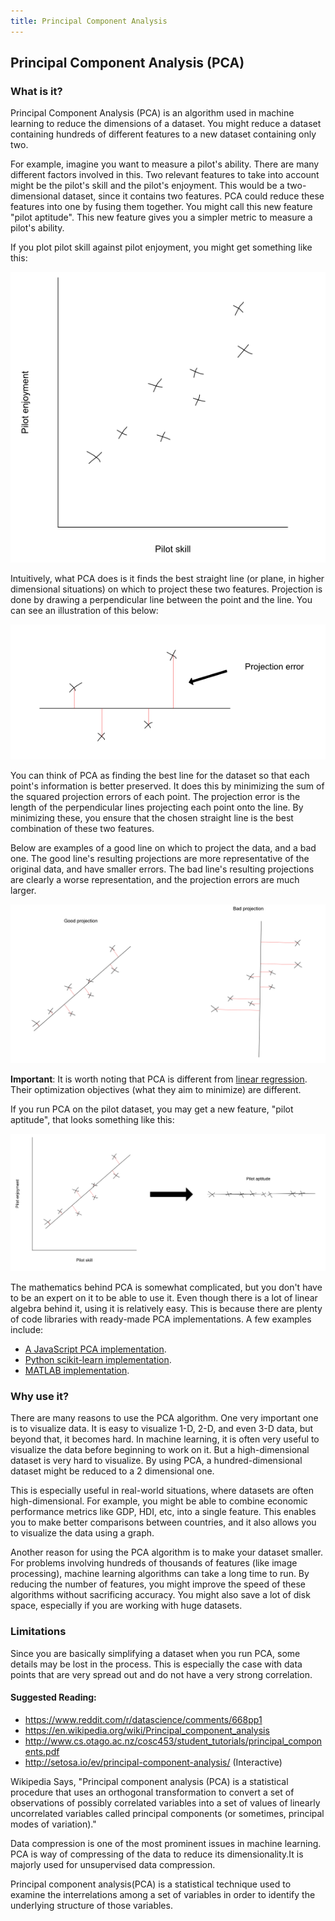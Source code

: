 ```yaml
---
title: Principal Component Analysis
---
```

## Principal Component Analysis (PCA)

### What is it?

Principal Component Analysis (PCA) is an algorithm used in machine learning to reduce the dimensions of a dataset. You might reduce a dataset containing hundreds of different features to a new dataset containing only two.

For example, imagine you want to measure a pilot's ability. There are many different factors involved in this. Two relevant features to take into account might be the pilot's skill and the pilot's enjoyment. This would be a two-dimensional dataset, since it contains two features. PCA could reduce these features into one by fusing them together. You might call this new feature "pilot aptitude". This new feature gives you a simpler metric to measure a pilot's ability.

If you plot pilot skill against pilot enjoyment, you might get something like this:

![Plotting pilot skill versus pilot enjoyment](https://github.com/DHDaniel/guides/blob/master/src/pages/machine-learning/principal-component-analysis/plot-skill-vs-enjoyment.png?raw=true)

Intuitively, what PCA does is it finds the best straight line (or plane, in higher dimensional situations) on which to project these two features. Projection is done by drawing a perpendicular line between the point and the line. You can see an illustration of this below:

![Projection onto line](https://github.com/DHDaniel/guides/blob/master/src/pages/machine-learning/principal-component-analysis/projection.png?raw=true)

You can think of PCA as finding the best line for the dataset so that each point's information is better preserved. It does this by minimizing the sum of the squared projection errors of each point. The projection error is the length of the perpendicular lines projecting each point onto the line. By minimizing these, you ensure that the chosen straight line is the best combination of these two features. 

Below are examples of a good line on which to project the data, and a bad one. The good line's resulting projections are more representative of the original data, and have smaller errors. The bad line's resulting projections are clearly a worse representation, and the projection errors are much larger.

![Good versus bad projection of points](https://github.com/DHDaniel/guides/blob/master/src/pages/machine-learning/principal-component-analysis/good-vs-bad-projection.png?raw=true)

**Important**: It is worth noting that PCA is different from [linear regression](https://en.wikipedia.org/wiki/Linear_regression). Their optimization objectives (what they aim to minimize) are different.

If you run PCA on the pilot dataset, you may get a new feature, "pilot aptitude", that looks something like this:

![Transforming the pilot dataset using PCA](https://github.com/DHDaniel/guides/blob/master/src/pages/machine-learning/principal-component-analysis/PCA-on-dataset.png?raw=true)

The mathematics behind PCA is somewhat complicated, but you don't have to be an expert on it to be able to use it. Even though there is a lot of linear algebra behind it, using it is relatively easy. This is because there are plenty of code libraries with ready-made PCA implementations. A few examples include:
- [A JavaScript PCA implementation](https://github.com/mljs/pca).
- [Python scikit-learn implementation](http://scikit-learn.org/stable/modules/generated/sklearn.decomposition.PCA.html).
- [MATLAB implementation](https://www.mathworks.com/help/stats/pca.html).


### Why use it?

There are many reasons to use the PCA algorithm. One very important one is to visualize data. It is easy to visualize 1-D, 2-D, and even 3-D data, but beyond that, it becomes hard. In machine learning, it is often very useful to visualize the data before beginning to work on it. But a high-dimensional dataset is very hard to visualize. By using PCA, a hundred-dimensional dataset might be reduced to a 2 dimensional one.

This is especially useful in real-world situations, where datasets are often high-dimensional. For example, you might be able to combine economic performance metrics like GDP, HDI, etc, into a single feature. This enables you to make better comparisons between countries, and it also allows you to visualize the data using a graph.

Another reason for using the PCA algorithm is to make your dataset smaller. For problems involving hundreds of thousands of features (like image processing), machine learning algorithms can take a long time to run. By reducing the number of features, you might improve the speed of these algorithms without sacrificing accuracy. You might also save a lot of disk space, especially if you are working with huge datasets.

### Limitations

Since you are basically simplifying a dataset when you run PCA, some details may be lost in the process. This is especially the case with data points that are very spread out and do not have a very strong correlation.


#### Suggested Reading:
<!-- Please add any articles you think might be helpful to read before writing the article -->

- https://www.reddit.com/r/datascience/comments/668pp1
- https://en.wikipedia.org/wiki/Principal_component_analysis
- http://www.cs.otago.ac.nz/cosc453/student_tutorials/principal_components.pdf
- http://setosa.io/ev/principal-component-analysis/ (Interactive)

Wikipedia Says, "Principal component analysis (PCA) is a statistical procedure that uses an orthogonal transformation to convert a set of observations of possibly correlated variables into a set of values of linearly uncorrelated variables called principal components (or sometimes, principal modes of variation)."

Data compression is one of the most prominent issues in machine learning. PCA is way of compressing of the data to reduce its dimensionality.It is majorly used for unsupervised data compression.

Principal component analysis(PCA) is a statistical technique used to examine the interrelations among a set of variables in order to identify the underlying structure of those variables.
